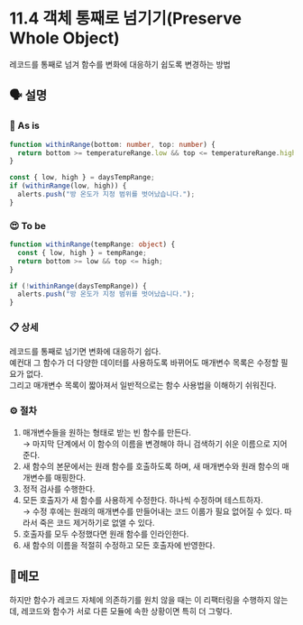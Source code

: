 # 11.4 객체 통째로 넘기기(Preserve Whole Object)

레코드를 통째로 넘겨 함수를 변화에 대응하기 쉽도록 변경하는 방법

## 🗣 설명

### 🧐 As is

```typescript
function withinRange(bottom: number, top: number) {
  return bottom >= temperatureRange.low && top <= temperatureRange.high;
}

const { low, high } = daysTempRange;
if (withinRange(low, high)) {
  alerts.push("방 온도가 지정 범위를 벗어났습니다.");
}
```

### 😍 To be

```typescript
function withinRange(tempRange: object) {
  const { low, high } = tempRange;
  return bottom >= low && top <= high;
}

if (!withinRange(daysTempRange)) {
  alerts.push("방 온도가 지정 범위를 벗어났습니다.");
}
```

### 📋 상세

레코드를 통째로 넘기면 변화에 대응하기 쉽다.  
예컨대 그 함수가 더 다양한 데이터를 사용하도록 바뀌어도 매개변수 목록은 수정할 필요가 없다.  
그리고 매개변수 목록이 짧아져서 일반적으로는 함수 사용법을 이해하기 쉬워진다.

### ⚙️ 절차

1. 매개변수들을 원하는 형태로 받는 빈 함수를 만든다.  
   → 마지막 단계에서 이 함수의 이름을 변경해야 하니 검색하기 쉬운 이름으로 지어준다.
2. 새 함수의 본문에서는 원래 함수를 호출하도록 하며, 새 매개변수와 원래 함수의 매개변수를 매핑한다.
3. 정적 검사를 수행한다.
4. 모든 호출자가 새 함수를 사용하게 수정한다. 하나씩 수정하며 테스트하자.  
   → 수정 후에는 원래의 매개변수를 만들어내는 코드 이룹가 필요 없어질 수 있다. 따라서 죽은 코드 제거하기로 없앨 수 있다.
5. 호출자를 모두 수정했다면 원래 함수를 인라인한다.
6. 새 함수의 이름을 적절히 수정하고 모든 호출자에 반영한다.

## 📝메모

하지만 함수가 레코드 자체에 의존하기를 원치 않을 때는 이 리팩터링을 수행하지 않는데, 레코드와 함수가 서로 다른 모듈에 속한 상황이면 특히 더 그렇다.
